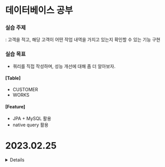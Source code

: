 # 데이터베이스 공부

### 실습 주제
: 고객을 적고, 해당 고객이 어떤 작업 내역을 가지고 있는지 확인할 수 있는 기능 구현

### 실습 목표
- 쿼리를 직접 작성하며, 성능 개선에 대해 좀 더 알아보자.



#### [Table]
- CUSTOMER
- WORKS

#### [Feature]
- JPA + MySQL 활용
- native query 활용


# 2023.02.25

<details>

[개념 및 특이사항]
1. DML = 데이터 조작어
   : 테이블 조회/변형
- INSERT : Import csv 활용
- SELECT : * 를 최대한 사용하지 않아 성능을 개선시키는 방법으로 쿼리 구성

2. TCL = 트랜잭션 제어어
   : 논리적인 작업의 단위를 묶어서 DML에 의해 조작된 결과를 작업단위(트랜잭션) 별로 제어하는 명령어를 말함.
- ROLLBACK, COMMIT 을 활용해 트랜잭션 단위를 이해해보자

<br>

[관계]

1. 고객의 이름으로 어떤 작업을 가지고 있는지 확인 가능해야됨
2. 작업 번호를 바탕으로 해당 작업이 어떤 고객을 통해 이뤄졌는지 확인 가능해야됨

<br>

[OneToMany]
- 고객 : 작업이 없거나 1개 이상을 소지할 수 있으므로, 1:N관계
- targetEntity
- cascade
- fetch
- mappedBy
- orphanRemoval

<br>

[ManyToOne]
- 작업내역 : 많은 작업 내역들이 하나의 고객에게 매핑되므로, N:1관계

<br>

[Cascade]
- All : 상위 엔티티에서 하위 엔티티로 모든 작업 전파
- Persist
- Merge
- Remove
- Refresh
- Detach

<br>

[프록시]
- 객체가 데이터베이스에 저장되어 있으면, 연관된 객체를 마음껏 탐색하기 어렵다.
- JPA 구현체들은 이 문제를 해결하기위해 프록시를 사용한다.
- 프록시는 연관된 객체를 처음부터 데이터베이스에서 조회하는 것이 아니라, 실제 사용하는 시점에 데이터베이스에서 조회한다.
- 하지만, 자주 함께 사용하는 객체들은 조인을 사용해 함께 조회하는것이 효과적이다.

<br>

[프록시 클래스와 객체]
- 프록시 클래스는 실제 클래스를 상속받아 만들어져 실제 클래스의 겉모양과 같다.
- 프록시 객체는 실제 객체에 대한 참조(target)을 보관한다.
- 그럼 프록시 객체는 메소드를 호출하면 실제 객체의 메소드를 호출한다. ( 실제 DB조회 )

<br>

[현재 나는 어떻게 객체를 호출할 것인가?]
- 고객 정보를 가져올 때, 작업 내역을 함께 조회하는것이 비효율적이다.
- 지연로딩이 필요하다.
- worklist.getWorkList() 와 같이 작업 내역을 직접 호출 할때 DB에서 필요한 데이터를 조회하는 것이 좋다.
- 그렇다면 실제 엔티티 객체 대신 DB에 조회를 지연할 수 있는 가짜객체가 필요한대, 이게 프록시 객체이다.

<br>

[Fetch: lazy, Eager]
- ManyToOne 어노테이션에 fetchType을 줄 수 있다.
- Eager: 즉시 함께 조회
- Lazy : 연관 엔티티를 프록시로 조회한다. 그리고 실제 사용할 때는 초기화되어 DB를 조회한다.

<br>

[JoinColumn : outerJoin, InnerJoin]
- JoinColumn (nullable = true) : Null 허용, 아우터조인
- JoinColumn (nullable = false) : Null 허용하지 않음, 이너조인

<br>

[EnumType을 DB에 그대로 반영하는 방법]
- 해당하는 객체에 @Enumerated(EnumType.String) 을 달아준다. (성능상 좋지않음)
- Attribute Converter 사용 : https://lng1982.tistory.com/279 (리팩토링 방향-아직 프로젝트 규모가 작음)

#### TODO
- CustomerService, WorkService 쿼리 작성
- Lazy로딩 성능 테스트

</details>

